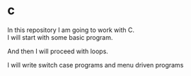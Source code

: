 # c
In this repository I am going to work with C.
<br> 
I will start with some basic program.

And then I will proceed with loops. 
<P> I will write switch case programs and menu driven programs </P>

